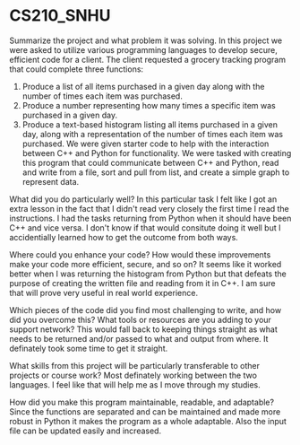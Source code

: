 # CS210_SNHU
Summarize the project and what problem it was solving.
In this project we were asked to utilize various programming languages to develop secure, efficient code for a client. The client requested a grocery tracking program that could complete three functions:
1) Produce a list of all items purchased in a given day along with the number of times each item was purchased.
2) Produce a number representing how many times a specific item was purchased in a given day.
3) Produce a text-based histogram listing all items purchased in a given day, along with a representation of the number of times each item was purchased.
We were given starter code to help with the interaction between C++ and Python for functionality. We were tasked with creating this program that could communicate between C++ and Python, read and write from a file, sort and pull from list, and create a simple graph to represent data.

What did you do particularly well? 
In this particular task I felt like I got an extra lesson in the fact that I didn't read very closely the first time I read the instructions. I had the tasks returning from Python when it should have been C++ and vice versa. I don't know if that would consitute doing it well but I accidentially learned how to get the outcome from both ways. 

Where could you enhance your code? How would these improvements make your code more efficient, secure, and so on? 
It seems like it worked better when I was returning the histogram from Python but that defeats the purpose of creating the written file and reading from it in C++. I am sure that will prove very useful in real world experience. 

Which pieces of the code did you find most challenging to write, and how did you overcome this? What tools or resources are you adding to your support network?
This would fall back to keeping things straight as what needs to be returned and/or passed to what and output from where. It definately took some time to get it straight.

What skills from this project will be particularly transferable to other projects or course work?
Most definately working between the two languages. I feel like that will help me as I move through my studies. 

How did you make this program maintainable, readable, and adaptable?
Since the functions are separated and can be maintained and made more robust in Python it makes the program as a whole adaptable. Also the input file can be updated easily and increased. 
